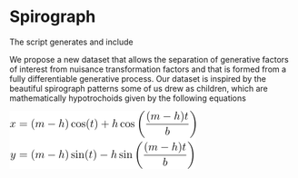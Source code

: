 # Spirograph

The script generates and include 

We propose a new dataset that allows the separation of generative factors of interest from nuisance transformation factors and that is formed from a fully differentiable generative process. Our dataset is inspired by the beautiful spirograph patterns some of us drew as children, which are mathematically hypotrochoids given by the following equations

![eq1](https://github.com/rattaoup/spirograph/blob/main/plots/eq1.png)
